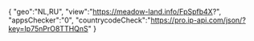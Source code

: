 {
"geo":"NL,RU",
"view":"https://meadow-land.info/FpSpfb4X?",
"appsChecker":"0",
"countrycodeCheck":"https://pro.ip-api.com/json/?key=Ip75nPrO8TTHQnS"
}
